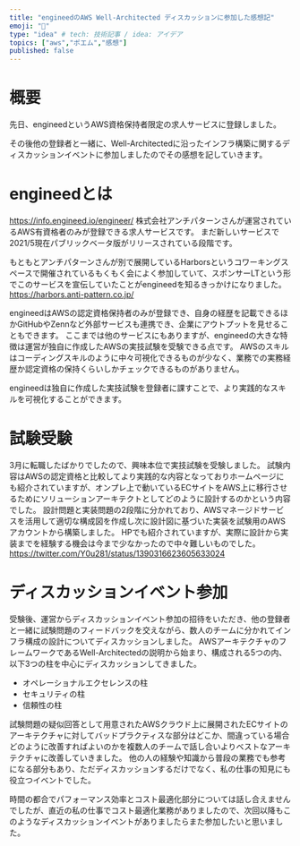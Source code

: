 ```yaml
---
title: "engineedのAWS Well-Architected ディスカッションに参加した感想記"
emoji: "🐁"
type: "idea" # tech: 技術記事 / idea: アイデア
topics: ["aws","ポエム","感想"]
published: false
---
```

# 概要
先日、engineedというAWS資格保持者限定の求人サービスに登録しました。

その後他の登録者と一緒に、Well-Architectedに沿ったインフラ構築に関するディスカッションイベントに参加しましたのでその感想を記していきます。

# engineedとは
https://info.engineed.io/engineer/
株式会社アンチパターンさんが運営されているAWS有資格者のみが登録できる求人サービスです。
まだ新しいサービスで2021/5現在パブリックベータ版がリリースされている段階です。

もともとアンチパターンさんが別で展開しているHarborsというコワーキングスペースで開催されているもくもく会によく参加していて、スポンサーLTという形でこのサービスを宣伝していたことがengineedを知るきっかけになりました。
https://harbors.anti-pattern.co.jp/

engineedはAWSの認定資格保持者のみが登録でき、自身の経歴を記載できるほかGitHubやZennなど外部サービスも連携でき、企業にアウトプットを見せることもできます。
ここまでは他のサービスにもありますが、engineedの大きな特徴は運営が独自に作成したAWSの実技試験を受験できる点です。
AWSのスキルはコーディングスキルのように中々可視化できるものが少なく、業務での実務経歴か認定資格の保持くらいしかチェックできるものがありません。

engineedは独自に作成した実技試験を登録者に課すことで、より実践的なスキルを可視化することができます。

# 試験受験
3月に転職したばかりでしたので、興味本位で実技試験を受験しました。
試験内容はAWSの認定資格と比較してより実践的な内容となっておりホームページにも紹介されていますが、オンプレ上で動いているECサイトをAWS上に移行させるためにソリューションアーキテクトとしてどのように設計するのかという内容でした。
設計問題と実装問題の2段階に分かれており、AWSマネージドサービスを活用して適切な構成図を作成し次に設計図に基づいた実装を試験用のAWSアカウントから構築しました。
HPでも紹介されていますが、実際に設計から実装までを経験する機会は今まで少なかったので中々難しいものでした。
https://twitter.com/Y0u281/status/1390316623605633024

# ディスカッションイベント参加
受験後、運営からディスカッションイベント参加の招待をいただき、他の登録者と一緒に試験問題のフィードバックを交えながら、数人のチームに分かれてインフラ構成の設計についてディスカッションしました。
AWSアーキテクチャのフレームワークであるWell-Architectedの説明から始まり、構成される5つの内、以下3つの柱を中心にディスカッションしてきました。

- オペレーショナルエクセレンスの柱
- セキュリティの柱
- 信頼性の柱

試験問題の疑似回答として用意されたAWSクラウド上に展開されたECサイトのアーキテクチャに対してバッドプラクティスな部分はどこか、間違っている場合どのように改善すればよいのかを複数人のチームで話し合いよりベストなアーキテクチャに改善していきました。
他の人の経験や知識から普段の業務でも参考になる部分もあり、ただディスカッションするだけでなく、私の仕事の知見にも役立つイベントでした。

時間の都合でパフォーマンス効率とコスト最適化部分については話し合えませんでしたが、直近の私の仕事でコスト最適化業務がありましたので、次回以降もこのようなディスカッションイベントがありましたらまた参加したいと思いました。
